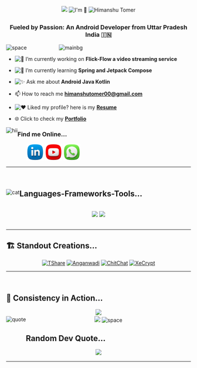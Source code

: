 <div align="center">

  <img height=100px; src="https://github.com/tomer00/tomer00/assets/68748487/51b23dac-2873-45ec-bb47-6190f09e2282">
  <img height=120px; src="https://readme-typing-svg.demolab.com?font=Chelsea+Market+&weight=900&duration=1&pause=1000&color=00F7D7&width=60&lines=I'm" alt="I'm 👋" />
  <img height=120px; src="https://readme-typing-svg.demolab.com?font=Chelsea+Market+&weight=900&pause=1000&color=15F762&width=220&lines=Himanshu+Tomer;Andriod+Developer" alt="Himanshu Tomer" />
</div>
<h2> </h2>
<h3 align="center">Fueled by Passion: An Android Developer from Uttar Pradesh India 🇮🇳</h3>
 <img src="https://github.com/tomer00/tomer00/assets/68748487/9a4ac5fa-efb6-4e5a-9c0d-7be90f6b9d41" alt="space" width="100%" height="40"/>
 <img align="right" width=360px; src="https://github.com/tomer00/tomer00/assets/68748487/ea2dcf3e-9689-41f5-8609-99829936d6a2" alt="mainbg"/>
 
  
- <img src="https://fonts.gstatic.com/s/e/notoemoji/latest/1f6a7/512.gif" alt="🚧" width="26" height="26"> I’m currently working on **Flick-Flow a video streaming service**

- <img src="https://fonts.gstatic.com/s/e/notoemoji/latest/1f331/512.gif" alt="🌱" width="26" height="26"> I’m currently learning **Spring and Jetpack Compose**

- <img src="https://fonts.gstatic.com/s/e/notoemoji/latest/2728/512.gif" alt="✨" width="26" height="26"> Ask me about **Android Java Kotlin**

- 📫 How to reach me **himanshutomer00@gmail.com**

- <img src="https://fonts.gstatic.com/s/e/notoemoji/latest/2764_fe0f_200d_1f525/512.gif" alt="❤" width="26" height="26"> Liked my profile? here is my <a href="https://github.com/hindu744/qrator744/blob/main/AndroidResume.png">**Resume**</a>
- 🌐 Click to check my <a href="https://devhimu.in">**Portfolio**</a>

 
<img align="left" height=40px; src="https://github.com/tomer00/tomer00/assets/68748487/c1e8326f-89cd-481e-8542-4ebcf9b71d26" alt="hii"/>
<h3 align="left">Find me Online...</h3>
<div align="left">
<img width="52"/>
<a href="https://linkedin.com/in/tomer00"><img src="https://github.com/hindu744/qrator744/blob/main/iconLinkedIn.webp" alt="LinkedIn" width="46"/></a>
<a href="https://www.youtube.com/@codewithtomer" target="blank"><img src="https://github.com/hindu744/qrator744/blob/main/iconYoutube.webp" alt="YouTube" width="46" /></a>
<a href="https://api.whatsapp.com/send/?phone=919997628974&text=Hii+Himanshu&type=phone_number" target="blank"><img src="https://github.com/hindu744/qrator744/blob/main/iconWhatsapp.webp" alt="Whatsapp" width="46" /></a>
</div>
 <hr/>‎ ‎ ‎ ‎ 
 <div align="left">
   <img align="left" height=34px; src="https://github.com/tomer00/tomer00/assets/68748487/7d141320-94c9-4212-916a-3a574435637f" alt="cat"/>
<h2 align="left"> Languages-Frameworks-Tools...</h2>
 </div>‎ ‎ ‎ ‎ ‎ ‎‎ ‎ ‎ ‎ ‎ ‎ ‎  ‎   

<br/>
<div align="center">
    <img src="https://skillicons.dev/icons?i=androidstudio,idea,java,kotlin,php,ktor,hibernate,spring,css,git" />
    <img src="https://skillicons.dev/icons?i=ubuntu,cpp,javascript,github,express,nodejs,firebase,html,mongodb,c,mysql,postman" /><br>
</div>

<br/>
<hr/>
<h2>🏗️ ‎Standout Creations...</h2>

<div align="center">
  <a href="https://github.com/tomer00/TShare"><img src="https://github-readme-stats-git-masterrstaa-rickstaa.vercel.app/api/pin/?username=tomer00&repo=TShare&theme=blue-green" alt="TShare"/></a>
<a href="https://github.com/tomer00/Anganwadi-Helper"><img src="https://github-readme-stats-git-masterrstaa-rickstaa.vercel.app/api/pin/?username=tomer00&repo=Anganwadi-Helper&theme=blue-green" alt="Anganwadi"/></a>
<a href="https://github.com/tomer00/ChitChat"><img src="https://github-readme-stats-git-masterrstaa-rickstaa.vercel.app/api/pin/?username=tomer00&repo=ChitChat&theme=blue-green" alt="ChitChat"/></a>
<a href="https://github.com/tomer00/XeCrypt"><img src="https://github-readme-stats-git-masterrstaa-rickstaa.vercel.app/api/pin/?username=tomer00&repo=XeCrypt&theme=blue-green" alt="XeCrypt"/></a>
</div>
<hr/>
<br/>
<h2>🎢 Consistency in Action...</h2>
<p align="center">
<img src="https://github-readme-streak-stats.herokuapp.com/?user=tomer00&theme=blue-green&hide_border=false">
  <br/>
<img src="https://github-readme-stats.vercel.app/api/top-langs/?username=tomer00&theme=blue-green&hide_border=false&include_all_commits=true&count_private=true&layout=compact"/>

<img src="https://github.com/tomer00/tomer00/assets/68748487/9a4ac5fa-efb6-4e5a-9c0d-7be90f6b9d41" alt="space" width="100%" height="48px"/>

<img align="left" height=80px; src="https://github.com/tomer00/tomer00/assets/68748487/1a2b26bd-e45e-4c0c-93b8-cb0d0eebfbc3" alt="quote"/>
<h2 align="left">Random Dev Quote...</h2>

<p align="center">
<img src="https://quotes-github-readme.vercel.app/api?type=horizontal&theme=tokyonight">

<hr/>
